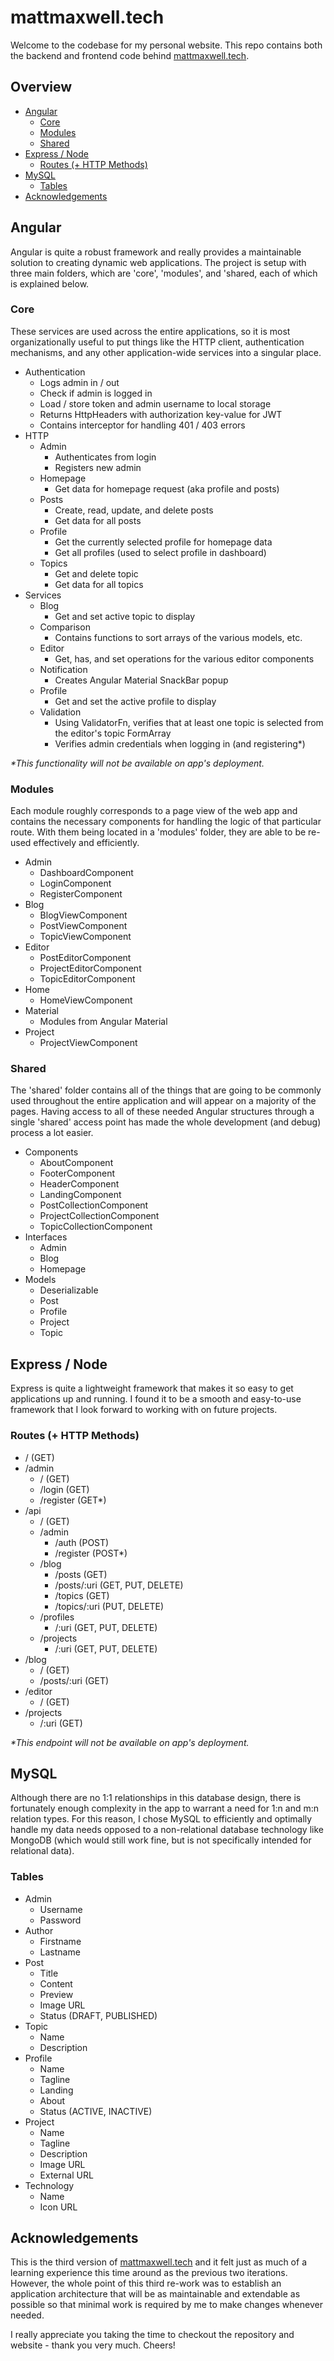 # mattmaxwell.tech

Welcome to the codebase for my personal website. This repo contains both the backend and frontend code behind [mattmaxwell.tech](https://mattmaxwell.tech). 

## Overview

- [Angular](#Angular)
    - [Core](#Core)
    - [Modules](#Modules)
    - [Shared](#Shared)
- [Express / Node](#Express-/-Node)
    - [Routes (+ HTTP Methods)](#Routes-(+-HTTP-Methods))
- [MySQL](#MySQL)
    - [Tables](#Tables)
- [Acknowledgements](#Acknowledgements)

## Angular 

Angular is quite a robust framework and really provides a maintainable solution to creating dynamic web applications. The project is setup with three main folders, which are 'core', 'modules', and 'shared, each of which is explained below.

### Core

These services are used across the entire applications, so it is most organizationally useful to put things like the HTTP client, authentication mechanisms, and any other application-wide services into a singular place.

- Authentication
    - Logs admin in / out
    - Check if admin is logged in
    - Load / store token and admin username to local storage
    - Returns HttpHeaders with authorization key-value for JWT
    - Contains interceptor for handling 401 / 403 errors
- HTTP
    - Admin
        - Authenticates from login
        - Registers new admin
    - Homepage
        - Get data for homepage request (aka profile and posts)
    - Posts
        - Create, read, update, and delete posts
        - Get data for all posts
    - Profile
        - Get the currently selected profile for homepage data
        - Get all profiles (used to select profile in dashboard)
    - Topics
        - Get and delete topic
        - Get data for all topics
- Services
    - Blog
        - Get and set active topic to display
    - Comparison
        - Contains functions to sort arrays of the various models, etc.
    - Editor
        - Get, has, and set operations for the various editor components
    - Notification
        - Creates Angular Material SnackBar popup
    - Profile
        - Get and set the active profile to display
    - Validation
        - Using ValidatorFn, verifies that at least one topic is selected from the editor's topic FormArray
        - Verifies admin credentials when logging in (and registering*)

_\*This functionality will not be available on app's deployment._

### Modules

Each module roughly corresponds to a page view of the web app and contains the necessary components for handling the logic of that particular route. With them being located in a 'modules' folder, they are able to be re-used effectively and efficiently.

- Admin
    - DashboardComponent
    - LoginComponent
    - RegisterComponent
- Blog
    - BlogViewComponent
    - PostViewComponent
    - TopicViewComponent
- Editor
    - PostEditorComponent
    - ProjectEditorComponent
    - TopicEditorComponent
- Home
    - HomeViewComponent
- Material
    - Modules from Angular Material
- Project
    - ProjectViewComponent

### Shared

The 'shared' folder contains all of the things that are going to be commonly used throughout the entire application and will appear on a majority of the pages. Having access to all of these needed Angular structures through a single 'shared' access point has made the whole development (and debug) process a lot easier.

- Components
    - AboutComponent
    - FooterComponent
    - HeaderComponent
    - LandingComponent
    - PostCollectionComponent
    - ProjectCollectionComponent
    - TopicCollectionComponent
- Interfaces
    - Admin
    - Blog
    - Homepage
- Models
    - Deserializable
    - Post
    - Profile 
    - Project
    - Topic

## Express / Node

Express is quite a lightweight framework that makes it so easy to get applications up and running. I found it to be a smooth and easy-to-use framework that I look forward to working with on future projects.

### Routes (+ HTTP Methods)

- / (GET)
- /admin
    - / (GET)
    - /login (GET)
    - /register (GET*)
- /api
    - / (GET)
    - /admin
        - /auth (POST)
        - /register (POST*)
    - /blog
        - /posts (GET)
        - /posts/:uri (GET, PUT, DELETE)
        - /topics (GET)
        - /topics/:uri (PUT, DELETE)
    - /profiles
        - /:uri (GET, PUT, DELETE)
    - /projects
        - /:uri (GET, PUT, DELETE)
- /blog
    - / (GET)
    - /posts/:uri (GET)
- /editor
    - / (GET)
- /projects
    - /:uri (GET)

_\*This endpoint will not be available on app's deployment._

## MySQL

Although there are no 1:1 relationships in this database design, there is fortunately enough complexity in the app to warrant a need for 1:n and m:n relation types. For this reason, I chose MySQL to efficiently and optimally handle my data needs opposed to a non-relational database technology like MongoDB (which would still work fine, but is not specifically intended for relational data).

### Tables

- Admin
    - Username
    - Password
- Author
    - Firstname
    - Lastname
- Post
    - Title
    - Content
    - Preview
    - Image URL
    - Status (DRAFT, PUBLISHED)
- Topic
    - Name
    - Description
- Profile
    - Name
    - Tagline
    - Landing
    - About
    - Status (ACTIVE, INACTIVE)
- Project
    - Name
    - Tagline
    - Description
    - Image URL
    - External URL
- Technology
    - Name
    - Icon URL

## Acknowledgements

This is the third version of [mattmaxwell.tech](https://mattmaxwell.tech) and it felt just as much of a learning experience this time around as the previous two iterations. However, the whole point of this third re-work was to establish an application architecture that will be as maintainable and extendable as possible so that minimal work is required by me to make changes whenever needed. 

I really appreciate you taking the time to checkout the repository and website - thank you very much. Cheers!